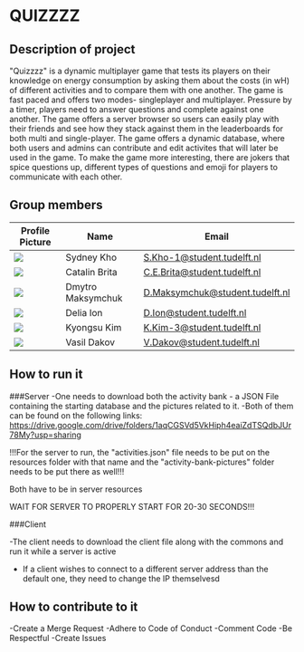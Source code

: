 # QUIZZZZ

## Description of project

"Quizzzz" is a dynamic multiplayer game that tests its players on their knowledge on energy
consumption by asking them about the costs (in wH) of different activities and to
compare them with one another. The game is fast paced and offers two modes- singleplayer
and multiplayer. Pressure by a timer, players need to answer questions and complete against one
another. The game offers a server browser so users can easily play with their
friends and see how they stack against them in the leaderboards for both multi and single-player.
The game offers a dynamic database, where both users and admins can contribute and edit activites
that will later be used in the game. To make the game more interesting, there
are jokers that spice questions up, different types of questions and emoji for players
to communicate with each other.

## Group members

| Profile Picture | Name | Email |
|---|---|---|
| ![](https://gitlab.ewi.tudelft.nl/uploads/-/system/user/avatar/4666/avatar.png?width=60) | Sydney Kho | S.Kho-1@student.tudelft.nl |
| ![](https://secure.gravatar.com/avatar/f3d199f18895d0c2188f01199fa92ff4?s=50&d=identicon) | Catalin Brita | C.E.Brita@student.tudelft.nl |
| ![](https://gitlab.ewi.tudelft.nl/uploads/-/system/user/avatar/4921/avatar.png?width=60) | Dmytro Maksymchuk | D.Maksymchuk@student.tudelft.nl |
| ![](https://secure.gravatar.com/avatar/c3a52ddf3021f1a714a449611cd3a299?s=50&d=identicon) | Delia Ion | D.Ion@student.tudelft.nl |
| ![](https://secure.gravatar.com/avatar/266d477b6157ee4714cf0f8fdd533f48?s=50&d=identicon) | Kyongsu Kim | K.Kim-3@student.tudelft.nl |
| ![](https://gitlab.ewi.tudelft.nl/uploads/-/system/user/avatar/4970/avatar.png?width=60) | Vasil Dakov | V.Dakov@student.tudelft.nl |


## How to run it

###Server
-One needs to download both the activity bank - a JSON File containing the starting
database and the pictures related to it.
-Both of them can be found on the following links:
https://drive.google.com/drive/folders/1aqCGSVd5VkHiph4eaiZdTSQdbJUr78My?usp=sharing

!!!For the server to run, the "activities.json" file needs to be put on the
resources folder with that name and the "activity-bank-pictures" folder needs to be put
there as well!!!

Both have to be in server resources

WAIT FOR SERVER TO PROPERLY START FOR 20-30 SECONDS!!!

###Client

-The client needs to download the client file along with the commons and run it while
a server is active
- If a client wishes to connect to a different server address than
the default one, they need to change the IP themselvesd

## How to contribute to it

-Create a Merge Request
-Adhere to Code of Conduct
-Comment Code
-Be Respectful
-Create Issues
